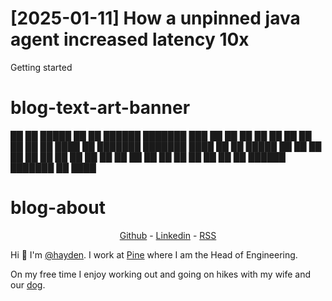 # [2025-01-11] How a unpinned java agent increased latency 10x

Getting started


# blog-text-art-banner

██   ██  █████  ██    ██ ██████  ███████ ███    ██ 
██   ██ ██   ██  ██  ██  ██   ██ ██      ████   ██ 
███████ ███████   ████   ██   ██ █████   ██ ██  ██ 
██   ██ ██   ██    ██    ██   ██ ██      ██  ██ ██ 
██   ██ ██   ██    ██    ██████  ███████ ██   ████ 
                                                   
                                                   

# blog-about
<center>
<a href="https://github.com/HaydenMeloche">Github</a> - <a href="https://www.linkedin.com/in/hayden-meloche/">Linkedin</a> - <a href="https://lmno.lol/hayden/feed">RSS</a></center>

Hi 👋 I'm [@hayden](/hayden). I work at [Pine](https://pine.ca?ref=hayden) where I am the Head of Engineering. 

On my free time I enjoy working out and going on hikes with my wife and our [dog](https://raw.githubusercontent.com/HaydenMeloche/blog/refs/heads/master/img/barli-hike.jpeg).
